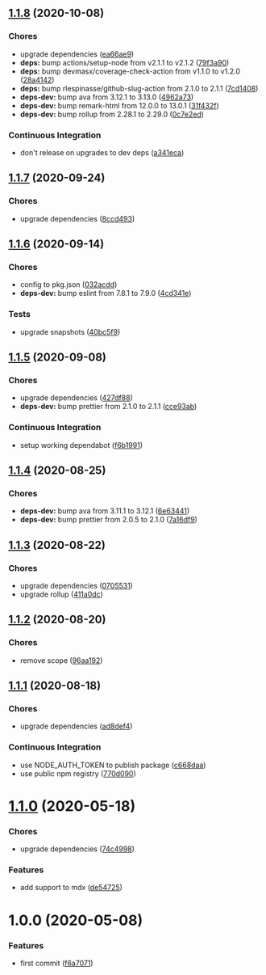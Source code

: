 ## [1.1.8](https://github.com/sergioramos/remark-oembed/compare/v1.1.7...v1.1.8) (2020-10-08)

### Chores

- upgrade dependencies ([ea66ae9](https://github.com/sergioramos/remark-oembed/commit/ea66ae9eb030e8e02428251d41b1d2a37e64c2f3))
- **deps:** bump actions/setup-node from v2.1.1 to v2.1.2 ([79f3a90](https://github.com/sergioramos/remark-oembed/commit/79f3a90eef5a8e85e3fa794adbf5cea6519a62ec))
- **deps:** bump devmasx/coverage-check-action from v1.1.0 to v1.2.0 ([28a4142](https://github.com/sergioramos/remark-oembed/commit/28a4142d63d92e7fbff0799b5010b36a6b08cc0f))
- **deps:** bump rlespinasse/github-slug-action from 2.1.0 to 2.1.1 ([7cd1408](https://github.com/sergioramos/remark-oembed/commit/7cd14088c190a1e9cb3486f37eb816949ed1ab3c))
- **deps-dev:** bump ava from 3.12.1 to 3.13.0 ([4962a73](https://github.com/sergioramos/remark-oembed/commit/4962a736554b92cb7cde1a9160f5dc86041f06b7))
- **deps-dev:** bump remark-html from 12.0.0 to 13.0.1 ([31f432f](https://github.com/sergioramos/remark-oembed/commit/31f432f441fa0464f70c92a846f4dd7fda5be9d8))
- **deps-dev:** bump rollup from 2.28.1 to 2.29.0 ([0c7e2ed](https://github.com/sergioramos/remark-oembed/commit/0c7e2eda011aad474734e7958c09652420bedacf))

### Continuous Integration

- don't release on upgrades to dev deps ([a341eca](https://github.com/sergioramos/remark-oembed/commit/a341ecab700388baad48f616580d7fd2c140cd05))

## [1.1.7](https://github.com/sergioramos/remark-oembed/compare/v1.1.6...v1.1.7) (2020-09-24)

### Chores

- upgrade dependencies ([8ccd493](https://github.com/sergioramos/remark-oembed/commit/8ccd493d4fad1b1939af30134e7178e78bc7b3a9))

## [1.1.6](https://github.com/sergioramos/remark-oembed/compare/v1.1.5...v1.1.6) (2020-09-14)

### Chores

- config to pkg.json ([032acdd](https://github.com/sergioramos/remark-oembed/commit/032acddb7aadb913d35c946dcbaf9b526d9d5c1f))
- **deps-dev:** bump eslint from 7.8.1 to 7.9.0 ([4cd341e](https://github.com/sergioramos/remark-oembed/commit/4cd341e0015e8260e978888f1fe7a0829edce09c))

### Tests

- upgrade snapshots ([40bc5f9](https://github.com/sergioramos/remark-oembed/commit/40bc5f9f91e25cb97661405a1dfde99fdafd31c6))

## [1.1.5](https://github.com/sergioramos/remark-oembed/compare/v1.1.4...v1.1.5) (2020-09-08)

### Chores

- upgrade dependencies ([427df88](https://github.com/sergioramos/remark-oembed/commit/427df88b3373bfdc798d2499ffe3ec71861ea206))
- **deps-dev:** bump prettier from 2.1.0 to 2.1.1 ([cce93ab](https://github.com/sergioramos/remark-oembed/commit/cce93abcabb6ff79974ce77d4e67dfea57648964))

### Continuous Integration

- setup working dependabot ([f6b1991](https://github.com/sergioramos/remark-oembed/commit/f6b199179f2caf51cf775f2e9e8963fd90425a58))

## [1.1.4](https://github.com/sergioramos/remark-oembed/compare/v1.1.3...v1.1.4) (2020-08-25)

### Chores

- **deps-dev:** bump ava from 3.11.1 to 3.12.1 ([6e63441](https://github.com/sergioramos/remark-oembed/commit/6e6344124587f25f4705a3ffc6b89ebe223df8db))
- **deps-dev:** bump prettier from 2.0.5 to 2.1.0 ([7a16df9](https://github.com/sergioramos/remark-oembed/commit/7a16df96090cd85142e3f3dedb38cb01e649b70c))

## [1.1.3](https://github.com/sergioramos/remark-oembed/compare/v1.1.2...v1.1.3) (2020-08-22)

### Chores

- upgrade dependencies ([0705531](https://github.com/sergioramos/remark-oembed/commit/0705531db994ed2c9ff60a68f41a7a2c5e9ec94c))
- upgrade rollup ([411a0dc](https://github.com/sergioramos/remark-oembed/commit/411a0dc8e2b9b3326f3fe156db8dac205355d292))

## [1.1.2](https://github.com/sergioramos/remark-oembed/compare/v1.1.1...v1.1.2) (2020-08-20)

### Chores

- remove scope ([96aa192](https://github.com/sergioramos/remark-oembed/commit/96aa19295ab676d6bb82f8776b703fb06c47f6ab))

## [1.1.1](https://github.com/sergioramos/remark-oembed/compare/v1.1.0...v1.1.1) (2020-08-18)

### Chores

- upgrade dependencies ([ad8def4](https://github.com/sergioramos/remark-oembed/commit/ad8def461017166386e8df373a45587b1d2bc703))

### Continuous Integration

- use NODE_AUTH_TOKEN to publish package ([c668daa](https://github.com/sergioramos/remark-oembed/commit/c668daacad063e1a5614142e863e9c66b3973d34))
- use public npm registry ([770d090](https://github.com/sergioramos/remark-oembed/commit/770d090b43c7c081b43da545ca317e98829f9a43))

# [1.1.0](https://github.com/sergioramos/remark-oembed/compare/v1.0.0...v1.1.0) (2020-05-18)

### Chores

- upgrade dependencies ([74c4998](https://github.com/sergioramos/remark-oembed/commit/74c4998b40e7238542532f4263caa7f7194f4636))

### Features

- add support to mdx ([de54725](https://github.com/sergioramos/remark-oembed/commit/de54725987dc1cdf4e7425f1723cc2be08a54cb2))

# 1.0.0 (2020-05-08)

### Features

- first commit ([f6a7071](https://github.com/sergioramos/remark-oembed/commit/f6a70710c73f1714b27c0f2ea405cfc6bd69da43))
